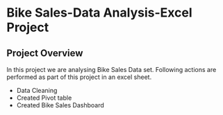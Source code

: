 # Bike Sales-Data Analysis-Excel Project

## Project Overview

In this project we are analysing Bike Sales Data set. 
Following actions are performed as part of this project in an excel sheet.

* Data Cleaning
* Created Pivot table
* Created Bike Sales Dashboard

